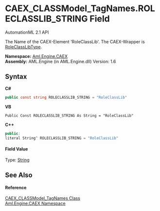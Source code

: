 # CAEX_CLASSModel_TagNames.ROLECLASSLIB_STRING Field
AutomationML 2.1 API 

The Name of the CAEX-Element 'RoleClassLib'. The CAEX-Wrapper is <a href="T_Aml_Engine_CAEX_RoleClassLibType">RoleClassLibType</a>.

**Namespace:**&nbsp;<a href="N_Aml_Engine_CAEX">Aml.Engine.CAEX</a><br />**Assembly:**&nbsp;AML.Engine (in AML.Engine.dll) Version: 1.6

## Syntax

**C#**<br />
``` C#
public const string ROLECLASSLIB_STRING = "RoleClassLib"
```

**VB**<br />
``` VB
Public Const ROLECLASSLIB_STRING As String = "RoleClassLib"
```

**C++**<br />
``` C++
public:
literal String^ ROLECLASSLIB_STRING = "RoleClassLib"
```


#### Field Value
Type: <a href="https://docs.microsoft.com/dotnet/api/system.string" target="_parent" rel="noopener noreferrer">String</a>

## See Also


#### Reference
<a href="T_Aml_Engine_CAEX_CAEX_CLASSModel_TagNames">CAEX_CLASSModel_TagNames Class</a><br /><a href="N_Aml_Engine_CAEX">Aml.Engine.CAEX Namespace</a><br />